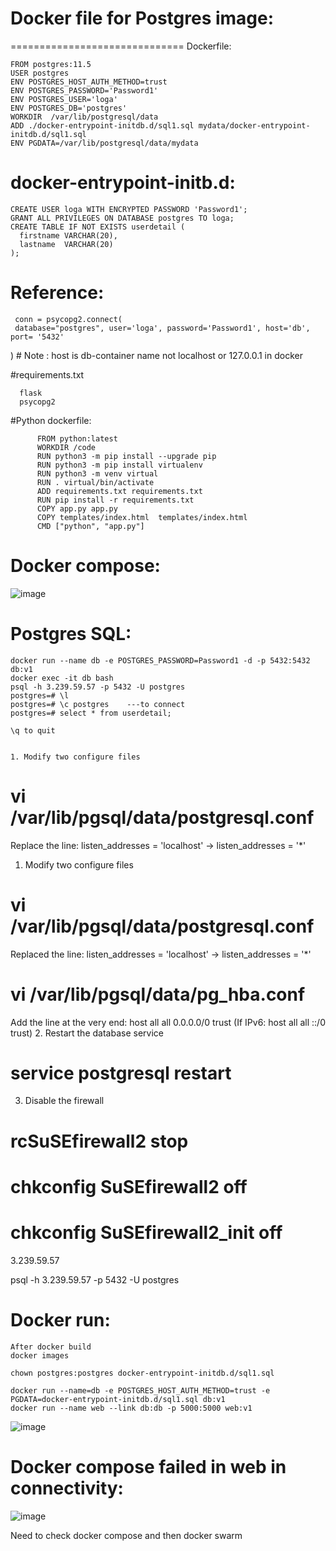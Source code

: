 


# Docker file for Postgres image:
  ==============================
Dockerfile:

    FROM postgres:11.5
    USER postgres
    ENV POSTGRES_HOST_AUTH_METHOD=trust
    ENV POSTGRES_PASSWORD='Password1'
    ENV POSTGRES_USER='loga'
    ENV POSTGRES_DB='postgres'
    WORKDIR  /var/lib/postgresql/data
    ADD ./docker-entrypoint-initdb.d/sql1.sql mydata/docker-entrypoint-initdb.d/sql1.sql
    ENV PGDATA=/var/lib/postgresql/data/mydata

docker-entrypoint-initb.d:
=========================
    CREATE USER loga WITH ENCRYPTED PASSWORD 'Password1';
    GRANT ALL PRIVILEGES ON DATABASE postgres TO loga;
    CREATE TABLE IF NOT EXISTS userdetail (
      firstname VARCHAR(20),
      lastname  VARCHAR(20)
    );





# Reference:

     conn = psycopg2.connect(
     database="postgres", user='loga', password='Password1', host='db', port= '5432'
)
    # Note : host is db-container name not localhost or 127.0.0.1 in docker
         
#requirements.txt

      flask
      psycopg2
      



#Python dockerfile:

          FROM python:latest
          WORKDIR /code
          RUN python3 -m pip install --upgrade pip
          RUN python3 -m pip install virtualenv
          RUN python3 -m venv virtual
          RUN . virtual/bin/activate
          ADD requirements.txt requirements.txt
          RUN pip install -r requirements.txt
          COPY app.py app.py
          COPY templates/index.html  templates/index.html
          CMD ["python", "app.py"]
 
# Docker compose:

![image](https://user-images.githubusercontent.com/54719289/106668306-1f707a00-65d0-11eb-95e4-26422be7d68f.png)

    
# Postgres SQL:   

    docker run --name db -e POSTGRES_PASSWORD=Password1 -d -p 5432:5432 db:v1
    docker exec -it db bash
    psql -h 3.239.59.57 -p 5432 -U postgres
    postgres=# \l
    postgres=# \c postgres    ---to connect
    postgres=# select * from userdetail;
    
    \q to quit


    1. Modify two configure files
# vi /var/lib/pgsql/data/postgresql.conf
 Replace the line:
listen_addresses = 'localhost'  -> listen_addresses = '*'




1. Modify two configure files
# vi /var/lib/pgsql/data/postgresql.conf
 Replaced the line:
listen_addresses = 'localhost'  -> listen_addresses = '*'
# vi /var/lib/pgsql/data/pg_hba.conf
 Add the line at the very end:
host all all 0.0.0.0/0 trust
(If IPv6:
host all all ::/0 trust) 
2. Restart the database service
# service postgresql restart
3. Disable the firewall
# rcSuSEfirewall2 stop
# chkconfig SuSEfirewall2 off
# chkconfig SuSEfirewall2_init off



3.239.59.57

psql -h 3.239.59.57 -p 5432 -U postgres

# Docker run:

    After docker build
    docker images
    
    chown postgres:postgres docker-entrypoint-initdb.d/sql1.sql

    docker run --name=db -e POSTGRES_HOST_AUTH_METHOD=trust -e PGDATA=docker-entrypoint-initdb.d/sql1.sql db:v1
    docker run --name web --link db:db -p 5000:5000 web:v1



![image](https://user-images.githubusercontent.com/54719289/106667435-ee437a00-65ce-11eb-9918-cf98223dae2b.png)

# Docker compose failed in web in connectivity:

![image](https://user-images.githubusercontent.com/54719289/106669775-28624b00-65d2-11eb-9993-08eae2fab0b7.png)


Need to check docker compose and then docker swarm
